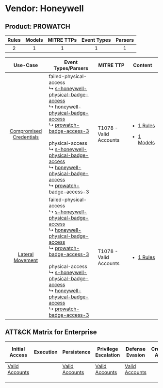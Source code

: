 Vendor: Honeywell
=================
Product: PROWATCH
-----------------
| Rules | Models | MITRE TTPs | Event Types | Parsers |
|:-----:|:------:|:----------:|:-----------:|:-------:|
|   2   |   1    |     1      |      1      |    1    |

|                                  Use-Case                                  | Event Types/Parsers                                                                                                                                                                                                                                                                                                                                                                                                                                                                                                                                                                                                                     | MITRE TTP                  | Content                                                                                                               |
|:--------------------------------------------------------------------------:| --------------------------------------------------------------------------------------------------------------------------------------------------------------------------------------------------------------------------------------------------------------------------------------------------------------------------------------------------------------------------------------------------------------------------------------------------------------------------------------------------------------------------------------------------------------------------------------------------------------------------------------- | -------------------------- | --------------------------------------------------------------------------------------------------------------------- |
| [Compromised Credentials](../../../UseCases/uc_compromised_credentials.md) |  failed-physical-access<br> ↳ [s-honeywell-physical-badge-access](Parsers/parserContent_s-honeywell-physical-badge-access.md)<br> ↳ [honeywell-physical-badge-access](Parsers/parserContent_honeywell-physical-badge-access.md)<br> ↳ [prowatch-badge-access-3](Parsers/parserContent_prowatch-badge-access-3.md)<br><br> physical-access<br> ↳ [s-honeywell-physical-badge-access](Parsers/parserContent_s-honeywell-physical-badge-access.md)<br> ↳ [honeywell-physical-badge-access](Parsers/parserContent_honeywell-physical-badge-access.md)<br> ↳ [prowatch-badge-access-3](Parsers/parserContent_prowatch-badge-access-3.md)<br> | T1078 - Valid Accounts<br> | [<ul><li>1 Rules</li></ul><ul><li>1 Models</li></ul>](Rules_Models/r_m_honeywell_prowatch_Compromised_Credentials.md) |
|        [Lateral Movement](../../../UseCases/uc_lateral_movement.md)        |  failed-physical-access<br> ↳ [s-honeywell-physical-badge-access](Parsers/parserContent_s-honeywell-physical-badge-access.md)<br> ↳ [honeywell-physical-badge-access](Parsers/parserContent_honeywell-physical-badge-access.md)<br> ↳ [prowatch-badge-access-3](Parsers/parserContent_prowatch-badge-access-3.md)<br><br> physical-access<br> ↳ [s-honeywell-physical-badge-access](Parsers/parserContent_s-honeywell-physical-badge-access.md)<br> ↳ [honeywell-physical-badge-access](Parsers/parserContent_honeywell-physical-badge-access.md)<br> ↳ [prowatch-badge-access-3](Parsers/parserContent_prowatch-badge-access-3.md)<br> | T1078 - Valid Accounts<br> | [<ul><li>1 Rules</li></ul>](Rules_Models/r_m_honeywell_prowatch_Lateral_Movement.md)                                  |

ATT&CK Matrix for Enterprise
----------------------------
| Initial Access                                                      | Execution | Persistence                                                         | Privilege Escalation                                                | Defense Evasion                                                     | Credential Access | Discovery | Lateral Movement | Collection | Command and Control | Exfiltration | Impact |
| ------------------------------------------------------------------- | --------- | ------------------------------------------------------------------- | ------------------------------------------------------------------- | ------------------------------------------------------------------- | ----------------- | --------- | ---------------- | ---------- | ------------------- | ------------ | ------ |
| [Valid Accounts](https://attack.mitre.org/techniques/T1078)<br><br> |           | [Valid Accounts](https://attack.mitre.org/techniques/T1078)<br><br> | [Valid Accounts](https://attack.mitre.org/techniques/T1078)<br><br> | [Valid Accounts](https://attack.mitre.org/techniques/T1078)<br><br> |                   |           |                  |            |                     |              |        |